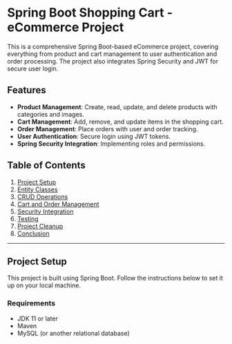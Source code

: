 # Spring Boot Shopping Cart - eCommerce Project

This is a comprehensive Spring Boot-based eCommerce project, covering everything from product and cart management to user authentication and order processing. The project also integrates Spring Security and JWT for secure user login.

## Features

- **Product Management**: Create, read, update, and delete products with categories and images.
- **Cart Management**: Add, remove, and update items in the shopping cart.
- **Order Management**: Place orders with user and order tracking.
- **User Authentication**: Secure login using JWT tokens.
- **Spring Security Integration**: Implementing roles and permissions.

## Table of Contents

1. [Project Setup](#project-setup)
2. [Entity Classes](#entity-classes)
3. [CRUD Operations](#crud-operations)
4. [Cart and Order Management](#cart-and-order-management)
5. [Security Integration](#security-integration)
6. [Testing](#testing)
7. [Project Cleanup](#project-cleanup)
8. [Conclusion](#conclusion)

---

## Project Setup

This project is built using Spring Boot. Follow the instructions below to set it up on your local machine.

### Requirements

- JDK 11 or later
- Maven
- MySQL (or another relational database)
